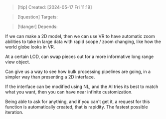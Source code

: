 
>[!tip] Created: [2024-05-17 Fri 11:19]

>[!question] Targets: 

>[!danger] Depends: 

If we can make a 2D model, then we can use VR to have automatic zoom abilities to take in large data with rapid scope / zoom changing, like how the world globe looks in VR.

At a certain LOD, can swap pieces out for a more informative long range view object.

Can give us a way to see how bulk processing pipelines are going, in a simpler way than presenting a 2D interface.

If the interface can be modified using NL, and the AI tries its best to match what you want, then you can have near infinite customization.  

Being able to ask for anything, and if you can't get it, a request for this function is automatically created, that is rapidity.  The fastest possible iteration.